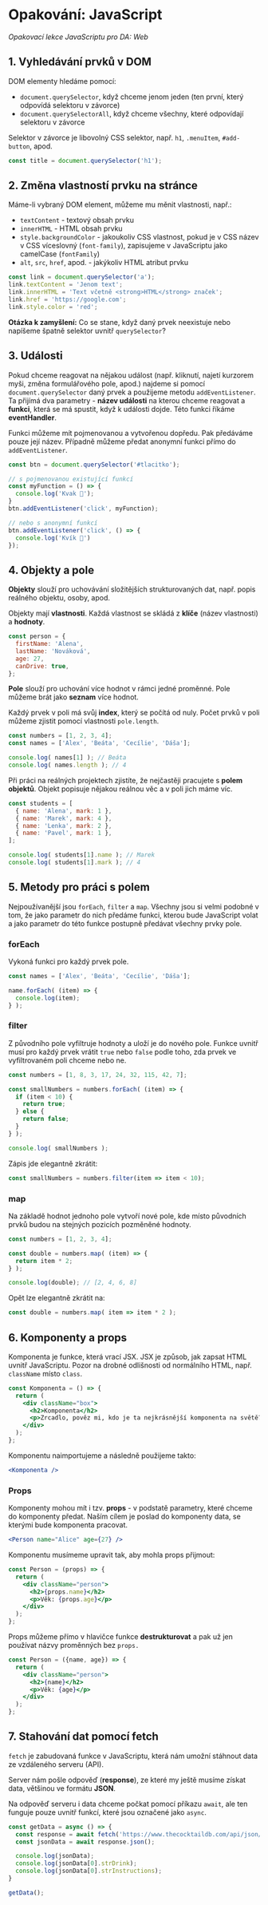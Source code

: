 # Opakování: JavaScript

*Opakovací lekce JavaScriptu pro DA: Web*

## 1. Vyhledávání prvků v DOM

DOM elementy hledáme pomocí:
- `document.querySelector`, když chceme jenom jeden (ten první, který odpovídá selektoru v závorce)
- `document.querySelectorAll`, když chceme všechny, které odpovídají selektoru v závorce

Selektor v závorce je libovolný CSS selektor, např. `h1`, `.menuItem`, `#add-button`, apod.

```js
const title = document.querySelector('h1');
```

## 2. Změna vlastností prvku na stránce

Máme-li vybraný DOM element, můžeme mu měnit vlastnosti, např.:
- `textContent` - textový obsah prvku
- `innerHTML` - HTML obsah prvku
- `style.backgroundColor` - jakoukoliv CSS vlastnost, pokud je v CSS název v CSS víceslovný (`font-family`), zapisujeme v JavaScriptu jako camelCase (`fontFamily`)
- `alt`, `src`, `href`, apod. - jakýkoliv HTML atribut prvku

```js
const link = document.querySelector('a');
link.textContent = 'Jenom text';
link.innerHTML = 'Text včetně <strong>HTML</strong> značek';
link.href = 'https://google.com';
link.style.color = 'red';
```

**Otázka k zamyšlení:** Co se stane, když daný prvek neexistuje nebo napíšeme špatně selektor uvnitř `querySelector`?

## 3. Události

Pokud chceme reagovat na nějakou událost (např. kliknutí, najetí kurzorem myši, změna formulářového pole, apod.) najdeme si pomocí `document.querySelector` daný prvek a použijeme metodu `addEventListener`. Ta přijímá dva parametry - **název události** na kterou chceme reagovat a **funkci**, která se má spustit, když k události dojde. Této funkci říkáme **eventHandler**.

Funkci můžeme mít pojmenovanou a vytvořenou dopředu. Pak předáváme pouze její název. Případně můžeme předat anonymní funkci přímo do `addEventListener`.

```js
const btn = document.querySelector('#tlacitko');

// s pojmenovanou existující funkcí
const myFunction = () => {
  console.log('Kvak 🐸');
}
btn.addEventListener('click', myFunction);

// nebo s anonymní funkcí
btn.addEventListener('click', () => {
  console.log('Kvík 🐷')
});
```

## 4. Objekty a pole

**Objekty** slouží pro uchovávání složitějších strukturovaných dat, např. popis reálného objektu, osoby, apod.

Objekty mají **vlastnosti**. Každá vlastnost se skládá z **klíče** (název vlastnosti) a **hodnoty**.

```js
const person = {
  firstName: 'Alena',
  lastName: 'Nováková',
  age: 27,
  canDrive: true,
};
```

**Pole** slouží pro uchování více hodnot v rámci jedné proměnné. Pole můžeme brát jako **seznam** více hodnot.

Každý prvek v poli má svůj **index**, který se počítá od nuly. Počet prvků v poli můžeme zjistit pomocí vlastnosti `pole.length`.

```js
const numbers = [1, 2, 3, 4];
const names = ['Alex', 'Beáta', 'Cecílie', 'Dáša'];

console.log( names[1] ); // Beáta
console.log( names.length ); // 4
```

Při práci na reálných projektech zjistíte, že nejčastěji pracujete s **polem objektů**. Objekt popisuje nějakou reálnou věc a v poli jich máme víc.

```js
const students = [
  { name: 'Alena', mark: 1 },
  { name: 'Marek', mark: 4 },
  { name: 'Lenka', mark: 2 },
  { name: 'Pavel', mark: 1 },
];

console.log( students[1].name ); // Marek
console.log( students[1].mark ); // 4
```

## 5. Metody pro práci s polem

Nejpoužívanější jsou `forEach`, `filter` a `map`. Všechny jsou si velmi podobné v tom, že jako parametr do nich předáme funkci, kterou bude JavaScript volat a jako parametr do této funkce postupně předávat všechny prvky pole.

### forEach

Vykoná funkci pro každý prvek pole.

```js
const names = ['Alex', 'Beáta', 'Cecílie', 'Dáša'];

name.forEach( (item) => {
  console.log(item);
} );
```

### filter

Z původního pole vyfiltruje hodnoty a uloží je do nového pole. Funkce uvnitř musí pro každý prvek vrátit `true` nebo `false` podle toho, zda prvek ve vyfiltrovaném poli chceme nebo ne.

```js
const numbers = [1, 8, 3, 17, 24, 32, 115, 42, 7];

const smallNumbers = numbers.forEach( (item) => {
  if (item < 10) {
    return true;
  } else {
    return false;
  }
} );

console.log( smallNumbers );
```

Zápis jde elegantně zkrátit:
```js
const smallNumbers = numbers.filter(item => item < 10);
```

### map

Na základě hodnot jednoho pole vytvoří nové pole, kde místo původních prvků budou na stejných pozicích pozměněné hodnoty.

```js
const numbers = [1, 2, 3, 4];

const double = numbers.map( (item) => {
  return item * 2;
} );

console.log(double); // [2, 4, 6, 8]
```

Opět lze elegantně zkrátit na:
```js
const double = numbers.map( item => item * 2 );
```

## 6. Komponenty a props

Komponenta je funkce, která vrací JSX. JSX je způsob, jak zapsat HTML uvnitř JavaScriptu. Pozor na drobné odlišnosti od normálního HTML, např. `className` místo `class`.

```jsx
const Komponenta = () => {
  return (
    <div className="box">
      <h2>Komponenta</h2>
      <p>Zrcadlo, pověz mi, kdo je ta nejkrásnější komponenta na světě?</p>
    </div>
  );
};
```

Komponentu naimportujeme a následně použijeme takto:
```jsx
<Komponenta />
```

### Props

Komponenty mohou mít i tzv. **props** - v podstatě parametry, které chceme do komponenty předat. Naším cílem je poslad do komponenty data, se kterými bude komponenta pracovat.

```jsx
<Person name="Alice" age={27} />
```

Komponentu musímeme upravit tak, aby mohla props přijmout:

```jsx
const Person = (props) => {
  return (
    <div className="person">
      <h2>{props.name}</h2>
      <p>Věk: {props.age}</p>
    </div>
  );
};
```

Props můžeme přímo v hlavičce funkce **destrukturovat** a pak už jen používat názvy proměnných bez `props.`

```jsx
const Person = ({name, age}) => {
  return (
    <div className="person">
      <h2>{name}</h2>
      <p>Věk: {age}</p>
    </div>
  );
};
```

## 7. Stahování dat pomocí fetch

`fetch` je zabudovaná funkce v JavaScriptu, která nám umožní stáhnout data ze vzdáleného serveru (API).

Server nám pošle odpověď (**response**), ze které my ještě musíme získat data, většinou ve formátu **JSON**.

Na odpověď serveru i data chceme počkat pomocí příkazu `await`, ale ten funguje pouze uvnitř funkcí, které jsou označené jako `async`.

```js
const getData = async () => {
  const response = await fetch('https://www.thecocktaildb.com/api/json/v1/1/search.php?s=margarita');
  const jsonData = await response.json();

  console.log(jsonData);
  console.log(jsonData[0].strDrink);
  console.log(jsonData[0].strInstructions);
}

getData();
```


